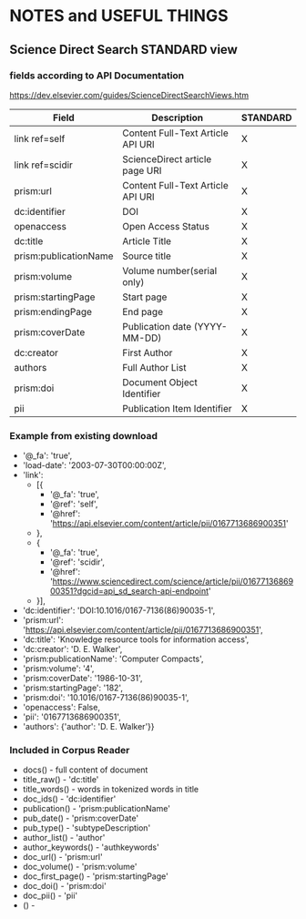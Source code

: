 # NOTES and USEFUL THINGS

## Science Direct Search STANDARD view 

### fields according to API Documentation
https://dev.elsevier.com/guides/ScienceDirectSearchViews.htm

| Field                 | Description                       | STANDARD |
|-----------------------|-----------------------------------|----------|
| link ref=self         | Content Full-Text Article API URI | X        |
| link ref=scidir       | ScienceDirect article page URI    | X        |
| prism:url             | Content Full-Text Article API URI | X        |
| dc:identifier         | DOI                               | X        |
| openaccess            | Open Access Status                | X        |
| dc:title              | Article Title                     | X        |
| prism:publicationName | Source title                      | X        |
| prism:volume          | Volume number(serial only)        | X        |
| prism:startingPage    | Start page                        | X        |
| prism:endingPage      | End page                          | X        |
| prism:coverDate       | Publication date (YYYY-MM-DD)     | X        |
| dc:creator            | First Author                      | X        |
| authors               | Full Author List                  | X        |
| prism:doi             | Document Object Identifier        | X        |
| pii                   | Publication Item Identifier       | X        |

### Example from existing download
* '@_fa': 'true',
* 'load-date': '2003-07-30T00:00:00Z',
* 'link': 
    * [{
        * '@_fa': 'true',
        * '@ref': 'self', 
        * '@href': 'https://api.elsevier.com/content/article/pii/0167713686900351'
    * }, 
    * {
        * '@_fa': 'true',
        * '@ref': 'scidir', 
        * '@href': 'https://www.sciencedirect.com/science/article/pii/0167713686900351?dgcid=api_sd_search-api-endpoint'
    * }], 
* 'dc:identifier': 'DOI:10.1016/0167-7136(86)90035-1', 
* 'prism:url': 'https://api.elsevier.com/content/article/pii/0167713686900351',
* 'dc:title': 'Knowledge resource tools for information access', 
* 'dc:creator': 'D. E. Walker', 
* 'prism:publicationName': 'Computer Compacts',
* 'prism:volume': '4', 
* 'prism:coverDate': '1986-10-31',
* 'prism:startingPage': '182', 
* 'prism:doi': '10.1016/0167-7136(86)90035-1', 
* 'openaccess': False, 
* 'pii': '0167713686900351',
* 'authors': {'author': 'D. E. Walker'}}

### Included in Corpus Reader
* docs() - full content of document
* title_raw() - 'dc:title'
* title_words() - words in tokenized words in title
* doc_ids() - 'dc:identifier'
* publication() - 'prism:publicationName'
* pub_date() - 'prism:coverDate'
* pub_type() - 'subtypeDescription'
* author_list() - 'author'
* author_keywords() - 'authkeywords'
* doc_url() - 'prism:url'
* doc_volume() - 'prism:volume'
* doc_first_page() - 'prism:startingPage'
* doc_doi() - 'prism:doi'
* doc_pii() - 'pii'
* () - 



